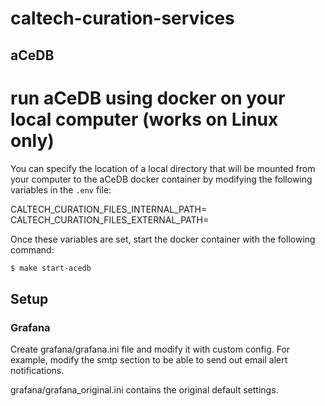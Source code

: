 # caltech-curation-services

## aCeDB

# run aCeDB using docker on your local computer (works on Linux only)

You can specify the location of a local directory that will be mounted from your computer to the aCeDB docker container by modifying the following variables in the `.env` file:

CALTECH_CURATION_FILES_INTERNAL_PATH=<path to local directory on your computer>
CALTECH_CURATION_FILES_EXTERNAL_PATH=<location inside the docker container where the directory will be mounted>

Once these variables are set, start the docker container with the following command:

```bash
$ make start-acedb
```

## Setup

### Grafana

Create grafana/grafana.ini file and modify it with custom config. For example, modify the smtp section to be able to send out email alert notifications. 

grafana/grafana_original.ini contains the original default settings.
